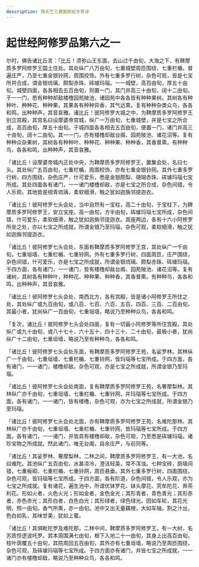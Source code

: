 ```yaml
---
description: 隋天竺三藏闍那崛多等译
---
```


# 起世经阿修罗品第六之一

尔时，佛告诸比丘言：「比丘！须弥山王东面，去山过千由旬，大海之下，有鞞摩质多罗阿修罗王国土住处。其处纵广八万由旬，七重城壁周匝围绕、七重栏楯，普遍庄严，乃至七重金银铃网，周围挍饰。外有七重多罗行树，杂色可观，皆是七宝所共合成，谓金银琉璃、颇梨赤珠、砗璩玛瑙。一一城壁，高百由旬，厚五十由旬。城壁四面，各各相去五百由旬，则置一门，其门并高三十由旬、阔十二由旬。于一一门，悉有种种却敌楼橹园苑陂池，诸园苑中各各皆有种种果树。其树各有种种叶、种种花、种种果，其果各有种种异香，其气远熏。复有种种杂类众鸟，各各和鸣，出种种声，其音哀雅。诸比丘！彼阿修罗大城之中，为鞞摩质多罗阿修罗王别立宫殿，其宫名曰设摩婆帝宫城，纵广一万由旬，七重城壁，并是七宝之所合成，高百由旬，厚五十由旬。于城四面各各相去五百由旬，便置一门，诸门并高三十由旬，阔十二由旬。其一一门，亦有楼橹却敌台阁、园苑陂池、诸花沼等。复有种种众杂果树，其树各有种种叶、种种花、种种果、种种香，其香普熏。有种种鸟，各各和鸣，出种种声，其音哀雅。

「诸比丘！设摩婆帝城内正处中央，为鞞摩质多罗阿修罗王，置集会处，名曰七头。其处纵广五百由旬，七重栏楯，周围校饰，亦有七重金银铃网。其外七重多罗行树，四方围绕，杂色庄严，什可爱乐，悉是金银颇梨、珊瑚赤珠、砗璩玛瑙七宝所成。其处四面各有诸门，一一诸门楼橹却敌，亦是七宝之所合成，杂色间错，令人乐观。其地皆是绀青琉璃，柔软细滑，触之犹如迦旃邻提迦衣。

「诸比丘！彼阿修罗七头会处，当中自然有一宝柱，高二十由旬，于宝柱下，为鞞摩质多罗阿修罗王，安立宝座。高一由旬，方半由旬，砗璩玛瑙七宝所成，杂色间错，什可爱乐，柔软细滑，触之犹如迦旃邻提迦衣。其座两边，各有十六小阿修罗所坐之处，亦以七宝之所成就，所谓金银乃至玛瑙，杂色可观，柔软细滑，触之犹如迦旃邻提迦衣。

「诸比丘！彼阿修罗七头会处，东面有鞞摩质多罗阿修罗王宫，其处纵广一千由旬，七重垣墙、七重栏楯、七重铃网。外有七重多罗行树，四面周匝，庄严围绕，杂色间错，什可爱乐，亦是七宝之所成就，所谓金银琉璃、颇梨赤珠、砗璩玛瑙。于四方面，各有诸门，一一诸门，皆有楼橹却敌台阁、园苑陂池、诸花沼等。复有诸树，其树各有种种叶，种种花、种种果、种种香，其香普熏。有种种鸟，各各和鸣，出种种声，其音哀雅。

「诸比丘！彼阿修罗七头会处，南西北方，各有宫殿，皆是诸小阿修罗王所住之处，其处纵广或九百由旬，或八百、七百、六百、五百、四百、三百、二百由旬，其最小者，犹尚纵广一百由旬，七重垣墙，略说乃至种种众鸟，各各和鸣。

「复次，诸比丘！彼阿修罗七头会处四面，复有一切最小阿修罗等所住宫殿，其处纵广或九十由旬，或八十七十、六十五十、四十三十、二十由旬，最极小者，犹尚纵广十二由旬，七重垣墙，略说乃至有种种鸟，各各和鸣。

「诸比丘！彼阿修罗七头会处东面，有鞞摩质多罗阿修罗王苑，名娑罗林。其林纵广一千由旬，七重垣墙、七重栏楯、七重铃网，皆玛瑙等七宝所成。于四方面，各有诸门，一一诸门，楼橹却敌，杂色可观，亦是七宝之所成就，所谓金银乃至玛瑙。

「诸比丘！彼阿修罗七头会处南面，复有鞞摩质多罗阿修罗王苑，名奢摩梨林。其林纵广亦千由旬，七重垣墙、七重栏楯、七重铃网，并玛瑙等七宝所成。于四方面，各有诸门，一一诸门，皆有楼橹，杂色可观，亦为七宝之所成就，所谓金银乃至玛瑙。

「诸比丘！彼阿修罗七头会处北面，亦有鞞摩质多罗阿修罗王苑，名难陀那林。其林纵广亦千由旬，七重垣墙、七重栏楯、七重铃网，皆玛瑙等七宝所成。于四方面，各有诸门，一一诸门，并皆具有楼橹却敌，杂色可观，乃至悉是砗璩玛瑙，诸珍宝物之所成就。然此诸门，唯无台阁，自余庄严，与前同等。

「诸比丘！其娑罗林、奢摩梨林，二林之间，鞞摩质多罗阿修罗王，有一大池，名曰难陀。其池纵广五百由旬，水甚凉冷，澄洁轻美，常不浑浊。七种宝砖，厕填间错，七重板砌、七重栏楯、七重铃网，周匝悬垂。其外七重多罗行树，四面围绕，杂色可观，皆玛瑙等七宝所成。于四方面，各有阶道，杂色间错，令人乐观，亦为七宝之所成就。复有诸花，遍生池中，所谓优钵罗花、钵头摩花、究牟陀花、奔茶利花。形如火者，火色火光；形如金者，金色金光；其形青者，青色青光；其形赤者，赤色赤光；其形白者，白色白光；其形绿者，绿色绿光。团如车轮，其花光明，照一由旬。香气所熏，亦一由旬。池中又出无量藕根，大如车轴，割之汁出，色白如乳，其味甘美，犹如上蜜。

「诸比丘！其俱毗陀罗及难陀那，二林中间，鞞摩质多罗阿修罗王，有一大树，名苏质怛逻波吒罗。其本周围满七由旬，根下入地二十一由旬，其身上出高百由旬，枝叶荫覆五十由旬，其院周回五百由旬，其外亦有七重垣墙，略说乃至周匝围绕，杂色可观，及砗璩玛瑙等七宝所成。于四方面亦有诸门，并皆七宝之所成就，一一诸门亦有楼橹却敌，略说乃至种种众鸟，各各和鸣。
